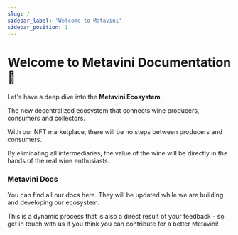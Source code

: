 ```yaml
---
slug: /
sidebar_label: 'Welcome to Metavini'
sidebar_position: 1
---
```


# Welcome to Metavini Documentation 🍷

Let's have a deep dive into the **Metavini Ecosystem**.

The new decentralized ecosystem that connects wine producers, consumers and collectors. 

With our NFT marketplace, there will be no steps between producers and consumers.

By eliminating all intermediaries, the value of the wine will be directly in the hands of the real wine enthusiasts.

 

### Metavini Docs 

You can find all our docs here. They will be updated while we are building and developing our ecosystem. 

This is a dynamic process that is also a direct result of your feedback - so get in touch with us if you think you can contribute for a better Metavini!
